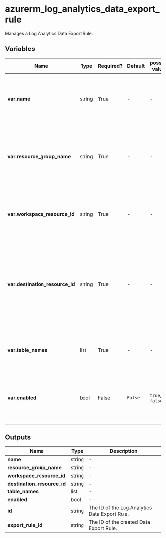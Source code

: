 # azurerm_log_analytics_data_export_rule

Manages a Log Analytics Data Export Rule.

## Variables

| Name | Type | Required? | Default  | possible values | Description |
| ---- | ---- | --------- | -------- | ----------- | ----------- |
| **var.name** | string | True | -  |  -  | The name of the Log Analytics Data Export Rule. Changing this forces a new Log Analytics Data Export Rule to be created. | 
| **var.resource_group_name** | string | True | -  |  -  | The name of the Resource Group where the Log Analytics Data Export should exist. Changing this forces a new Log Analytics Data Export Rule to be created. | 
| **var.workspace_resource_id** | string | True | -  |  -  | The resource ID of the workspace. Changing this forces a new Log Analytics Data Export Rule to be created. | 
| **var.destination_resource_id** | string | True | -  |  -  | The destination resource ID. It should be a storage account, an event hub namespace or an event hub. If the destination is an event hub namespace, an event hub would be created for each table automatically. | 
| **var.table_names** | list | True | -  |  -  | A list of table names to export to the destination resource, for example: `["Heartbeat", "SecurityEvent"]`. | 
| **var.enabled** | bool | False | `False`  |  `true`, `false`  | Is this Log Analytics Data Export Rule enabled? Possible values include `true` or `false`. Defaults to `false`. | 



## Outputs

| Name | Type | Description |
| ---- | ---- | --------- | 
| **name** | string  | - | 
| **resource_group_name** | string  | - | 
| **workspace_resource_id** | string  | - | 
| **destination_resource_id** | string  | - | 
| **table_names** | list  | - | 
| **enabled** | bool  | - | 
| **id** | string  | The ID of the Log Analytics Data Export Rule. | 
| **export_rule_id** | string  | The ID of the created Data Export Rule. | 